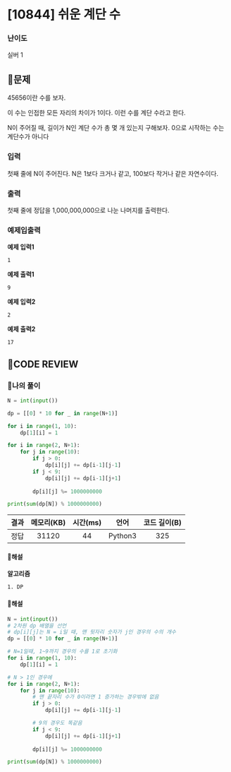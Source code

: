 # [10844] 쉬운 계단 수

### **난이도**
실버 1
## **📝문제**
45656이란 수를 보자.

이 수는 인접한 모든 자리의 차이가 1이다. 이런 수를 계단 수라고 한다.

N이 주어질 때, 길이가 N인 계단 수가 총 몇 개 있는지 구해보자. 0으로 시작하는 수는 계단수가 아니다
### **입력**
첫째 줄에 N이 주어진다. N은 1보다 크거나 같고, 100보다 작거나 같은 자연수이다.
### **출력**
첫째 줄에 정답을 1,000,000,000으로 나눈 나머지를 출력한다.
### **예제입출력**

**예제 입력1**

```
1
```

**예제 출력1**

```
9
```

**예제 입력2**

```
2
```

**예제 출력2**

```
17
```
## **🧐CODE REVIEW**

### **🧾나의 풀이**

```python
N = int(input())

dp = [[0] * 10 for _ in range(N+1)]

for i in range(1, 10):
    dp[1][i] = 1

for i in range(2, N+1):
    for j in range(10):
        if j > 0:
            dp[i][j] += dp[i-1][j-1]
        if j < 9:
            dp[i][j] += dp[i-1][j+1]
        
        dp[i][j] %= 1000000000

print(sum(dp[N]) % 1000000000)
```

결과	| 메모리(KB) |	시간(ms) |	언어 |	코드 길이(B)
:----:|:-----:|:-----:|:-----:|:--------:
정답|31120|44|Python3|325
#### **📝해설**

**알고리즘**
```
1. DP
```

#### **📝해설**

```python
N = int(input())
# 2차원 dp 배열을 선언
# dp[i][j]는 N = i일 때, 맨 뒷자리 숫자가 j인 경우의 수의 개수
dp = [[0] * 10 for _ in range(N+1)]

# N=1일때, 1~9까지 경우의 수를 1로 초기화
for i in range(1, 10):
    dp[1][i] = 1

# N > 1인 경우에
for i in range(2, N+1):
    for j in range(10):
        # 맨 끝자리 수가 0이라면 1 증가하는 경우밖에 없음
        if j > 0:
            dp[i][j] += dp[i-1][j-1]

        # 9의 경우도 똑같음
        if j < 9:
            dp[i][j] += dp[i-1][j+1]
        
        dp[i][j] %= 1000000000

print(sum(dp[N]) % 1000000000)
```